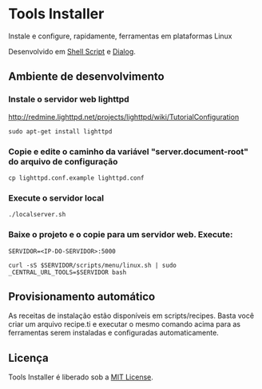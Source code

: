 # Tools Installer

Instale e configure, rapidamente, ferramentas em plataformas Linux

Desenvolvido em [Shell Script](http://aurelio.net/shell/) e [Dialog](http://aurelio.net/shell/dialog/).

## Ambiente de desenvolvimento

### Instale o servidor web lighttpd
http://redmine.lighttpd.net/projects/lighttpd/wiki/TutorialConfiguration

    sudo apt-get install lighttpd

### Copie e edite o caminho da variável "server.document-root" do arquivo de configuração

    cp lighttpd.conf.example lighttpd.conf

### Execute o servidor local

    ./localserver.sh

### Baixe o projeto e o copie para um servidor web. Execute:

    SERVIDOR=<IP-DO-SERVIDOR>:5000

    curl -sS $SERVIDOR/scripts/menu/linux.sh | sudo _CENTRAL_URL_TOOLS=$SERVIDOR bash

## Provisionamento automático

As receitas de instalação estão disponíveis em scripts/recipes. Basta você criar um arquivo recipe.ti e executar o mesmo comando acima para as ferramentas serem instaladas e configuradas automaticamente.

## Licença

Tools Installer é liberado sob a [MIT License](http://www.opensource.org/licenses/MIT).
